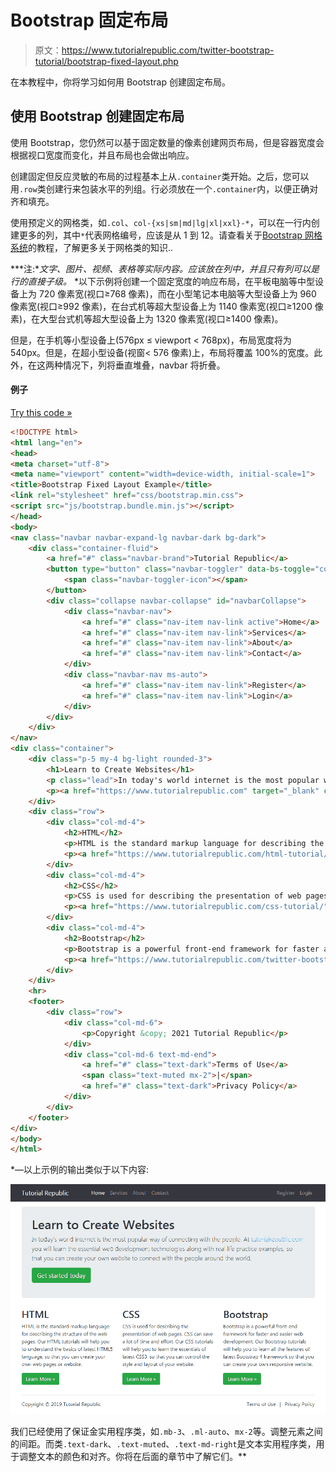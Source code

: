 # Bootstrap 固定布局

> 原文：<https://www.tutorialrepublic.com/twitter-bootstrap-tutorial/bootstrap-fixed-layout.php>

在本教程中，你将学习如何用 Bootstrap 创建固定布局。

## 使用 Bootstrap 创建固定布局

使用 Bootstrap，您仍然可以基于固定数量的像素创建网页布局，但是容器宽度会根据视口宽度而变化，并且布局也会做出响应。

创建固定但反应灵敏的布局的过程基本上从`.container`类开始。之后，您可以用`.row`类创建行来包装水平的列组。行必须放在一个`.container`内，以便正确对齐和填充。

使用预定义的网格类，如`.col`、`col-{xs|sm|md|lg|xl|xxl}-*`，可以在一行内创建更多的列，其中`*`代表网格编号，应该是从 1 到 12。请查看关于[Bootstrap 网格系统](bootstrap-grid-system.php)的教程，了解更多关于网格类的知识..

 ***注:**文字、图片、视频、表格等实际内容。应该放在列中，并且只有列可以是行的直接子级。*  *以下示例将创建一个固定宽度的响应布局，在平板电脑等中型设备上为 720 像素宽(视口≥768 像素)，而在小型笔记本电脑等大型设备上为 960 像素宽(视口≥992 像素)，在台式机等超大型设备上为 1140 像素宽(视口≥1200 像素)，在大型台式机等超大型设备上为 1320 像素宽(视口≥1400 像素)。

但是，在手机等小型设备上(576px ≤ viewport < 768px)，布局宽度将为 540px。但是，在超小型设备(视窗< 576 像素)上，布局将覆盖 100%的宽度。此外，在这两种情况下，列将垂直堆叠，navbar 将折叠。

#### 例子

[Try this code »](../codelab.php?topic=bootstrap&file=fixed-layout "Try this code using online Editor") 

```html
<!DOCTYPE html>
<html lang="en">
<head>
<meta charset="utf-8">
<meta name="viewport" content="width=device-width, initial-scale=1">
<title>Bootstrap Fixed Layout Example</title>
<link rel="stylesheet" href="css/bootstrap.min.css">
<script src="js/bootstrap.bundle.min.js"></script>
</head>
<body>
<nav class="navbar navbar-expand-lg navbar-dark bg-dark">
    <div class="container-fluid">
        <a href="#" class="navbar-brand">Tutorial Republic</a>
        <button type="button" class="navbar-toggler" data-bs-toggle="collapse" data-bs-target="#navbarCollapse">
            <span class="navbar-toggler-icon"></span>
        </button>
        <div class="collapse navbar-collapse" id="navbarCollapse">
            <div class="navbar-nav">
                <a href="#" class="nav-item nav-link active">Home</a>
                <a href="#" class="nav-item nav-link">Services</a>
                <a href="#" class="nav-item nav-link">About</a>
                <a href="#" class="nav-item nav-link">Contact</a>
            </div>
            <div class="navbar-nav ms-auto">
                <a href="#" class="nav-item nav-link">Register</a>
                <a href="#" class="nav-item nav-link">Login</a>
            </div>
        </div>
    </div>
</nav>
<div class="container">
    <div class="p-5 my-4 bg-light rounded-3">
        <h1>Learn to Create Websites</h1>
        <p class="lead">In today's world internet is the most popular way of connecting with the people. At <a href="https://www.tutorialrepublic.com" class="text-success" target="_blank">tutorialrepublic.com</a> you will learn the essential web development technologies along with real life practice examples, so that you can create your own website to connect with the people around the world.</p>
        <p><a href="https://www.tutorialrepublic.com" target="_blank" class="btn btn-success btn-lg">Get started today</a></p>
    </div>
    <div class="row">
        <div class="col-md-4">
            <h2>HTML</h2>
            <p>HTML is the standard markup language for describing the structure of the web pages. Our HTML tutorials will help you to understand the basics of latest HTML5 language, so that you can create your own web pages or website.</p>
            <p><a href="https://www.tutorialrepublic.com/html-tutorial/" target="_blank" class="btn btn-success">Learn More &raquo;</a></p>
        </div>
        <div class="col-md-4">
            <h2>CSS</h2>
            <p>CSS is used for describing the presentation of web pages. CSS can save a lot of time and effort. Our CSS tutorials will help you to learn the essentials of latest CSS3, so that you can control the style and layout of your website.</p>
            <p><a href="https://www.tutorialrepublic.com/css-tutorial/" target="_blank" class="btn btn-success">Learn More &raquo;</a></p>
        </div>
        <div class="col-md-4">
            <h2>Bootstrap</h2>
            <p>Bootstrap is a powerful front-end framework for faster and easier web development. Our Bootstrap tutorials will help you to learn all the features of latest Bootstrap 4 framework so that you can easily create responsive websites.</p>
            <p><a href="https://www.tutorialrepublic.com/twitter-bootstrap-tutorial/" target="_blank" class="btn btn-success">Learn More &raquo;</a></p>
        </div>
    </div>
    <hr>
    <footer>
        <div class="row">
            <div class="col-md-6">
                <p>Copyright &copy; 2021 Tutorial Republic</p>
            </div>
            <div class="col-md-6 text-md-end">
                <a href="#" class="text-dark">Terms of Use</a> 
                <span class="text-muted mx-2">|</span> 
                <a href="#" class="text-dark">Privacy Policy</a>
            </div>
        </div>
    </footer>
</div>
</body>
</html>
```

  *—以上示例的输出类似于以下内容:

[![Bootstrap Fixed Layout](img/6fc078ca7dac81a5d579a46ad01303b4.png)](../codelab.php?topic=bootstrap&file=fixed-layout) 

我们已经使用了保证金实用程序类，如`.mb-3`、`.ml-auto`、`mx-2`等。调整元素之间的间距。而类`.text-dark`、`.text-muted`、`.text-md-right`是文本实用程序类，用于调整文本的颜色和对齐。你将在后面的章节中了解它们。**